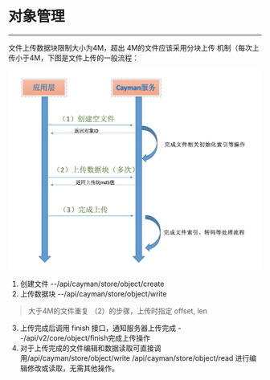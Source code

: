 # 对象管理
---------

文件上传数据块限制大小为4M，超出 4M的文件应该采用分块上传	机制（每次上传小于4M，下图是文件上传的一般流程：

![](fileuploadflow.png)



1. 创建文件 --/api/cayman/store/object/create
2. 上传数据块 --/api/cayman/store/object/write
> 大于4M的文件重复 （2）的步骤，上传时指定 offset, len
3. 上传完成后调用 finish 接口，通知服务器上传完成 --/api/v2/core/object/finish完成上传操作
4. 对于上传完成的文件编辑和数据读取可直接调用/api/cayman/store/object/write /api/cayman/store/object/read 进行编辑修改或读取，无需其他操作。 

